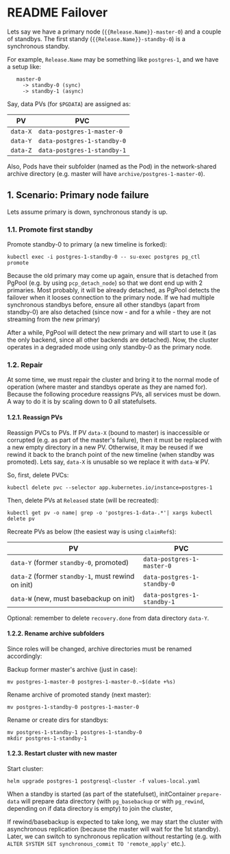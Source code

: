 # README Failover

Lets say we have a primary node (`{{Release.Name}}-master-0`) and a couple of standbys. The first standy (`{{Release.Name}}-standby-0`) is a synchronous standby.

For example, `Release.Name` may be something like `postgres-1`, and we have a setup like:

```
   master-0
     -> standby-0 (sync)
     -> standby-1 (async)
```

Say, data PVs (for `$PGDATA`) are assigned as:

| PV          | PVC         |
| ----------- | ----------- |
| `data-X`    | `data-postgres-1-master-0`   |
| `data-Y`    | `data-postgres-1-standby-0`  |
| `data-Z`    | `data-postgres-1-standby-1`  |

Also, Pods have their subfolder (named as the Pod) in the network-shared archive directory (e.g. master will have `archive/postgres-1-master-0`).

## 1. Scenario: Primary node failure

Lets assume primary is down, synchronous standy is up.

### 1.1. Promote first standby

Promote standby-0 to primary (a new timeline is forked):

    kubectl exec -i postgres-1-standby-0 -- su-exec postgres pg_ctl promote

Because the old primary may come up again, ensure that is detached from PgPool (e.g. by using `pcp_detach_node`) so that we dont end up with 2 primaries. Most probably, it will be already detached, as PgPool detects the failover when it looses connection to the primary node. If we had multiple synchronous standbys before, ensure all other standbys (apart from standby-0) are also detached (since now - and for a while - they are not streaming from the new primary)

After a while, PgPool will detect the new primary and will start to use it (as the only backend, since all other backends are detached). Now, the cluster operates in a degraded mode using only standby-0 as the primary node.

### 1.2. Repair

At some time, we must repair the cluster and bring it to the normal mode of operation (where master and standbys operate as they are named for). 
Because the following procedure reassigns PVs, all services must be down. A way to do it is by scaling down to 0 all statefulsets.

#### 1.2.1. Reassign PVs

Reassign PVCs to PVs. If PV `data-X` (bound to master) is inaccessible or corrupted (e.g. as part of the master's failure), then it must be replaced with a new empty directory in a new PV. Otherwise, it may be reused if we rewind it back to the branch point of the new timeline (when standby was promoted). Lets say, `data-X` is unusable so we replace it with `data-W` PV.

So, first, delete PVCs:

    kubectl delete pvc --selector app.kubernetes.io/instance=postgres-1
    
Then, delete PVs at `Released` state (will be recreated):

    kubectl get pv -o name| grep -o 'postgres-1-data-.*'| xargs kubectl delete pv
    
Recreate PVs as below (the easiest way is using `claimRef`s):

| PV          | PVC         |
| ----------- | ----------- |
| `data-Y` (former `standby-0`, promoted)   | `data-postgres-1-master-0`   |
| `data-Z` (former `standby-1`, must rewind on init)   | `data-postgres-1-standby-0`  |
| `data-W` (new, must basebackup on init)   | `data-postgres-1-standby-1`  |

Optional: remember to delete `recovery.done` from data directory `data-Y`.


#### 1.2.2. Rename archive subfolders

Since roles will be changed, archive directories must be renamed accordingly:

Backup former master's archive (just in case):

    mv postgres-1-master-0 postgres-1-master-0.~$(date +%s)

Rename archive of promoted standy (next master):

    mv postgres-1-standby-0 postgres-1-master-0

Rename or create dirs for standbys:

    mv postgres-1-standby-1 postgres-1-standby-0
    mkdir postgres-1-standby-1

#### 1.2.3. Restart cluster with new master

Start cluster:

    helm upgrade postgres-1 postgresql-cluster -f values-local.yaml

When a standby is started (as part of the statefulset), initContainer `prepare-data` will prepare data directory (with `pg_basebackup` or with `pg_rewind`, depending on if data directory is empty) to join the cluster,

If rewind/basebackup is expected to take long, we may start the cluster with asynchronous replication (because the master will wait for the 1st standby). Later, we can switch to synchronous replication without restarting (e.g. with `ALTER SYSTEM SET synchronous_commit TO 'remote_apply'` etc.).  

